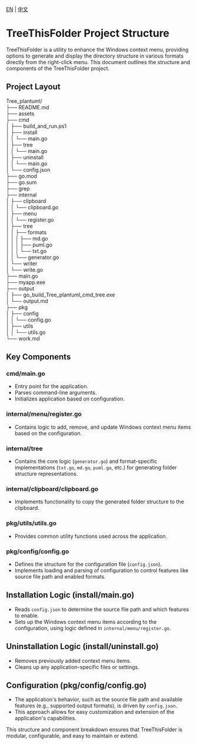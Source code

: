 [EN](work_EN.md) | [中文](work_ZH.md)

# TreeThisFolder Project Structure

TreeThisFolder is a utility to enhance the Windows context menu, providing options to generate and display the directory structure in various formats directly from the right-click menu. This document outlines the structure and components of the TreeThisFolder project.

## Project Layout

Tree_plantuml/</br>
├── README.md</br>
├── assets</br>
├── cmd</br>
│   ├── build_and_run.ps1</br>
│   ├── install</br>
│   │   └── main.go</br>
│   ├── tree</br>
│   │   └── main.go</br>
│   ├── uninstall</br>
│   │   └── main.go</br>
│   └── config.json</br>
├── go.mod</br>
├── go.sum</br>
├── grep</br>
├── internal</br>
│   ├── clipboard</br>
│   │   └── clipboard.go</br>
│   ├── menu</br>
│   │   └── register.go</br>
│   ├── tree</br>
│   │   ├── formats</br>
│   │   │   ├── md.go</br>
│   │   │   ├── puml.go</br>
│   │   │   └── txt.go</br>
│   │   └── generator.go</br>
│   └── writer</br>
│       └── write.go</br>
├── main.go</br>
├── myapp.exe</br>
├── output</br>
│   ├── go_build_Tree_plantuml_cmd_tree.exe</br>
│   └── output.md</br>
├── pkg</br>
│   ├── config</br>
│   │   └── config.go</br>
│   ├── utils</br>
│   │   └── utils.go</br>
└── work.md</br>


## Key Components

### cmd/main.go

- Entry point for the application.
- Parses command-line arguments.
- Initializes application based on configuration.

### internal/menu/register.go

- Contains logic to add, remove, and update Windows context menu items based on the configuration.

### internal/tree

- Contains the core logic (`generator.go`) and format-specific implementations (`txt.go`, `md.go`, `puml.go`, etc.) for generating folder structure representations.

### internal/clipboard/clipboard.go

- Implements functionality to copy the generated folder structure to the clipboard.

### pkg/utils/utils.go

- Provides common utility functions used across the application.

### pkg/config/config.go

- Defines the structure for the configuration file (`config.json`).
- Implements loading and parsing of configuration to control features like source file path and enabled formats.

## Installation Logic (install/main.go)

- Reads `config.json` to determine the source file path and which features to enable.
- Sets up the Windows context menu items according to the configuration, using logic defined in `internal/menu/register.go`.

## Uninstallation Logic (install/uninstall.go)

- Removes previously added context menu items.
- Cleans up any application-specific files or settings.

## Configuration (pkg/config/config.go)

- The application's behavior, such as the source file path and available features (e.g., supported output formats), is driven by `config.json`.
- This approach allows for easy customization and extension of the application's capabilities.

This structure and component breakdown ensures that TreeThisFolder is modular, configurable, and easy to maintain or extend.

